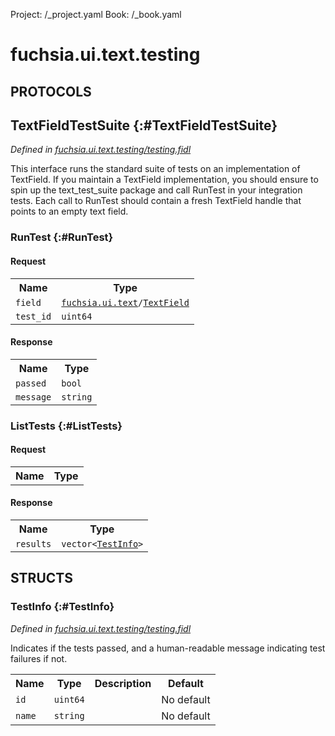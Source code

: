 Project: /_project.yaml
Book: /_book.yaml

# fuchsia.ui.text.testing


## **PROTOCOLS**

## TextFieldTestSuite {:#TextFieldTestSuite}
*Defined in [fuchsia.ui.text.testing/testing.fidl](https://fuchsia.googlesource.com/fuchsia/+/master/sdk/fidl/fuchsia.ui.text.testing/testing.fidl#13)*

 This interface runs the standard suite of tests on an implementation of TextField.
 If you maintain a TextField implementation, you should ensure to spin up the
 text_test_suite package and call RunTest in your integration tests. Each call to
 RunTest should contain a fresh TextField handle that points to an empty text field.

### RunTest {:#RunTest}


#### Request
<table>
    <tr><th>Name</th><th>Type</th></tr>
    <tr>
            <td><code>field</code></td>
            <td>
                <code><a class='link' href='../fuchsia.ui.text/index.html'>fuchsia.ui.text</a>/<a class='link' href='../fuchsia.ui.text/index.html#TextField'>TextField</a></code>
            </td>
        </tr><tr>
            <td><code>test_id</code></td>
            <td>
                <code>uint64</code>
            </td>
        </tr></table>


#### Response
<table>
    <tr><th>Name</th><th>Type</th></tr>
    <tr>
            <td><code>passed</code></td>
            <td>
                <code>bool</code>
            </td>
        </tr><tr>
            <td><code>message</code></td>
            <td>
                <code>string</code>
            </td>
        </tr></table>

### ListTests {:#ListTests}


#### Request
<table>
    <tr><th>Name</th><th>Type</th></tr>
    </table>


#### Response
<table>
    <tr><th>Name</th><th>Type</th></tr>
    <tr>
            <td><code>results</code></td>
            <td>
                <code>vector&lt;<a class='link' href='#TestInfo'>TestInfo</a>&gt;</code>
            </td>
        </tr></table>



## **STRUCTS**

### TestInfo {:#TestInfo}
*Defined in [fuchsia.ui.text.testing/testing.fidl](https://fuchsia.googlesource.com/fuchsia/+/master/sdk/fidl/fuchsia.ui.text.testing/testing.fidl#20)*



 Indicates if the tests passed, and a human-readable message indicating test failures
 if not.


<table>
    <tr><th>Name</th><th>Type</th><th>Description</th><th>Default</th></tr><tr>
            <td><code>id</code></td>
            <td>
                <code>uint64</code>
            </td>
            <td></td>
            <td>No default</td>
        </tr><tr>
            <td><code>name</code></td>
            <td>
                <code>string</code>
            </td>
            <td></td>
            <td>No default</td>
        </tr>
</table>













